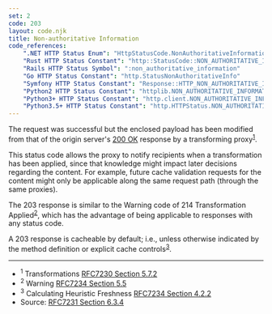 ```yaml
---
set: 2
code: 203
layout: code.njk
title: Non-authoritative Information
code_references:
    ".NET HTTP Status Enum": "HttpStatusCode.NonAuthoritativeInformation"
    "Rust HTTP Status Constant": "http::StatusCode::NON_AUTHORITATIVE_INFORMATION"
    "Rails HTTP Status Symbol": ":non_authoritative_information"
    "Go HTTP Status Constant": "http.StatusNonAuthoritativeInfo"
    "Symfony HTTP Status Constant": "Response::HTTP_NON_AUTHORITATIVE_INFORMATION"
    "Python2 HTTP Status Constant": "httplib.NON_AUTHORITATIVE_INFORMATION"
    "Python3+ HTTP Status Constant": "http.client.NON_AUTHORITATIVE_INFORMATION"
    "Python3.5+ HTTP Status Constant": "http.HTTPStatus.NON_AUTHORITATIVE_INFORMATION"
---
```


The request was successful but the enclosed payload has been modified from that of the origin server's [200 OK](/200) response by a transforming proxy<sup>[1](#ref-1)</sup>.

This status code allows the proxy to notify recipients when a transformation has been applied, since that knowledge might impact later decisions regarding the content. For example, future cache validation requests for the content might only be applicable along the same request path (through the same proxies).

The 203 response is similar to the Warning code of 214 Transformation Applied<sup>[2](#ref-2)</sup>, which has the advantage of being applicable to responses with any status code.

A 203 response is cacheable by default; i.e., unless otherwise indicated by the method definition or explicit cache controls<sup>[3](#ref-3)</sup>.

---

* <span id="ref-1"><sup>1</sup> Transformations [RFC7230 Section 5.7.2][2]</span>
* <span id="ref-2"><sup>2</sup> Warning [RFC7234 Section 5.5][3]</span>
* <span id="ref-3"><sup>3</sup> Calculating Heuristic Freshness [RFC7234 Section 4.2.2][4]</span>
* Source: [RFC7231 Section 6.3.4][1]

[1]: <https://tools.ietf.org/html/rfc7231#section-6.3.4>
[2]: <https://tools.ietf.org/html/rfc7230#section-5.7.2>
[3]: <https://tools.ietf.org/html/rfc7234#section-5.5>
[4]: <https://tools.ietf.org/html/rfc7234#section-4.2.2>
